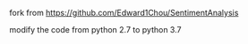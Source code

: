 
fork from https://github.com/Edward1Chou/SentimentAnalysis

modify the code from python 2.7 to python 3.7